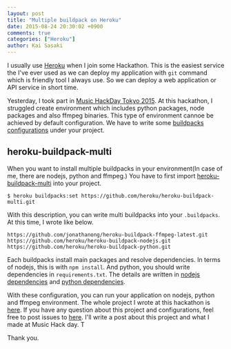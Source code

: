 ```yaml
---
layout: post
title: "Multiple buildpack on Heroku"
date: 2015-08-24 20:30:02 +0900
comments: true
categories: ["Heroku"]
author: Kai Sasaki
---
```


I usually use [Heroku](https://www.heroku.com/) when I join some Hackathon. This is the easiest service the I've ever used as we can deploy my application with `git` command which is friendly tool I always use. So we can deploy a web application or API service in short time.

<!-- more -->
Yesterday, I took part in [Music HackDay Tokyo 2015](http://www.musichackday-tokyo.org/). At this hackathon, I struggled create environment which includes python packages, node packages and also ffmpeg binaries. This type of environment cannoe be achieved by default configuration. We have to write some [buildpacks configurations](https://devcenter.heroku.com/articles/buildpacks) under your project.

## heroku-buildpack-multi

When you want to install multiple buildpacks in your environment(In case of me, there are nodejs, python and ffmpeg.) You have to first import [heroku-buildpack-multi](https://github.com/heroku/heroku-buildpack-multi) into your project.

```
$ heroku buildpacks:set https://github.com/heroku/heroku-buildpack-multi.git
```

With this description, you can write multi buildpacks into your `.buildpacks`. At this time, I wrote like below.

```
https://github.com/jonathanong/heroku-buildpack-ffmpeg-latest.git
https://github.com/heroku/heroku-buildpack-nodejs.git
https://github.com/heroku/heroku-buildpack-python.git
```

Each buildpacks install main packages and resolve dependencies. In terms of nodejs, this is with `npm install`. And python, you should write dependencies in `requirements.txt`. The details are written in [nodejs dependencies](https://devcenter.heroku.com/articles/node-best-practices#declare-all-dependencies) and [python dependencies](https://devcenter.heroku.com/articles/python-pip).

With these configuration, you can run your application on nodejs, python and ffmpeg environment. The whole project I wrote at this hackathon is [here](https://github.com/PhysicsEngine/SoundLine-server). If you have any question about this project and configurations, feel free to post issues to [here](https://github.com/PhysicsEngine/SoundLine-server/issues/new). I'll write a post about this project and what I made at Music Hack day. T

Thank you.
